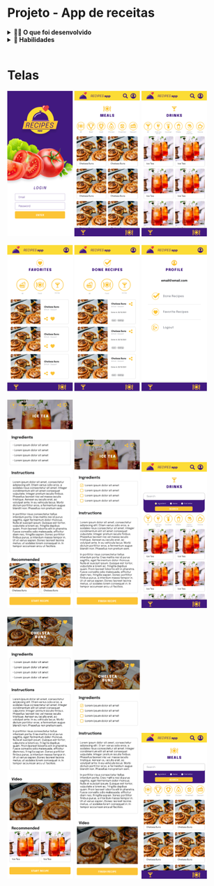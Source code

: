 # Projeto - App de receitas

<details>
  <summary><strong>👨‍💻 O que foi desenvolvido</strong></summary><br />

Desenvolver um app de receitas, utilizando o que há de mais moderno dentro do ecossistema React: Hooks e Context API!

Nele será possível: ver, buscar, filtrar, favoritar e acompanhar o progresso de preparação de receitas de comidas e bebidas!

A base de dados é 2 APIs distintas, uma para comidas e outra para bebidas.

O layout tem como foco dispositivos móveis, dessa forma todos os protótipos vão estar desenvolvidos em telas menores.

</details>

<details>
  <summary><strong>🚀 Habilidades</strong></summary><br />

- Utilizar _Redux_ para gerenciar estado
- Utilizar a biblioteca _React-Redux_
- Utilizar a Context API do _React_ para gerenciar estado
- Utilizar o _React Hook useState_
- Utilizar o _React Hook useContext_
- Utilizar o _React Hook useEffect_
- Criar Hooks customizados
</details><br />

# Telas

<div>
  <img src="./images/login.png" width="150" />
  <img src="./images/Foods.png" width="150" />
  <img src="./images/Drinks.png" width="150" />
</div><br />

<div>
  <img src="./images/favorites.png" width="150" />
  <img src="./images/Done.png" width="150" />
  <img src="./images/Profile.png" width="150" />
</div><br />

<div>
  <img src="./images/drink-recipe.png" width="150" />
  <img src="./images/drink-recipe_work.png" width="150" />
  <img src="./images/drinks-search.png" width="150" />
</div><br />

<div>
  <img src="./images/Foods-recipe.png" width="150" />
  <img src="./images/Foods-recipe_work.png" width="150" />
  <img src="./images/Foods-search.png" width="150" />
</div><br />
